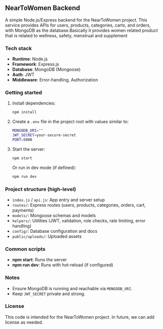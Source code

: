 ## NearToWomen Backend

A simple Node.js/Express backend for the NearToWomen project. This service provides APIs for users, products, categories, carts, and orders, with MongoDB as the database.Basically it provides women related product that is related to wellness, safety, menstrual and supplement

### Tech stack
- **Runtime**: Node.js
- **Framework**: Express.js
- **Database**: MongoDB (Mongoose)
- **Auth**: JWT
- **Middleware**: Error-handling, Authorization

### Getting started
1. Install dependencies:
   ```bash
   npm install
   ```
2. Create a `.env` file in the project root with values similar to:
   ```bash
   MONGODB_URI=""
   JWT_SECRET=your-secure-secret
   PORT=5000
   ```
3. Start the server:
   ```bash
   npm start
   ```
   Or run in dev mode (if defined):
   ```bash
   npm run dev
   ```

### Project structure (high-level)
- `index.js` / `api.js`: App entry and server setup
- `routes/`: Express routes (users, products, categories, orders, cart, payments)
- `models/`: Mongoose schemas and models
- `helpers/`: Utilities (JWT, validation, role checks, rate limiting, error handling)
- `config/`: Database configuration and docs
- `public/uploads/`: Uploaded assets

### Common scripts
- **npm start**: Runs the server
- **npm run dev**: Runs with hot-reload (if configured)

### Notes
- Ensure MongoDB is running and reachable via `MONGODB_URI`.
- Keep `JWT_SECRET` private and strong.

### License
This code is intended for the NearToWomen project. In future, we can add license as needed.